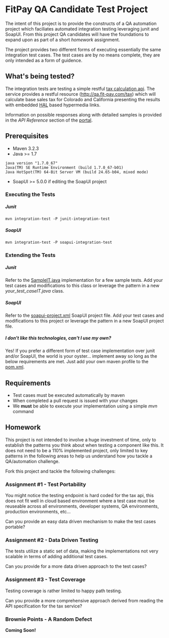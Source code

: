 # FitPay QA Candidate Test Project
The intent of this project is to provide the constructs of a QA automation project which faciliates automated
integration testing leveraging junit and SoapUI.  From this project QA candidates will have the foundations to expand upon as part of a short *homework* assignment.  

The project provides two different forms of executing essentially the same integration test cases.  The test cases
are by no means complete, they are only intended as a form of guidence.

## What's being tested?
The integration tests are testing a simple restful [tax calculation api]( https://anypoint.mulesoft.com/apiplatform/fitpay/#/portals/apis/12167/versions/12577/pages/13380).  The service provides a restful resource (http://qa.fit-pay.com/tax) which will calculate base sales tax for Colorado and California presenting the results with embedded [HAL](http://stateless.co/hal_specification.html) based hypermedia links.

Information on possible responses along with detailed samples is provided in the *API Reference* section of the [portal](https://anypoint.mulesoft.com/apiplatform/fitpay/#/portals/apis/12167/versions/12577/pages/13380).

## Prerequisites
* Maven 3.2.3
* Java >= 1.7
```
java version "1.7.0_67"
Java(TM) SE Runtime Environment (build 1.7.0_67-b01)
Java HotSpot(TM) 64-Bit Server VM (build 24.65-b04, mixed mode)
```
* SoapUI >= 5.0.0 if editing the SoapUI project

### Executing the Tests

##### Junit
```
mvn integration-test -P junit-integration-test
```
##### SoapUI
```
mvn integration-test -P soapui-integration-test
```

### Extending the Tests

##### Junit
Refer to the [SampleIT.java](https://github.com/fitpay/qa-candidate-test/blob/master/src/test/java/fitpay/tests/SampleIT.java) 
implementation for a few sample tests.  Add your test cases and modifications to this class or leverage the pattern in a new *your_test_caseIT.java* class.

##### SoapUI
Refer to the [soapui-project.xml](https://github.com/fitpay/qa-candidate-test/blob/master/src/test/resources/soapui-project.xml) SoapUI project file.  Add your test cases and modifications to this project or leverage the pattern in a new SoapUI project file.

##### I don't like this technologies, can't I use my own?
Yes! If you prefer a different form of test case implementation over junit and/or SoapUI, the world is your oyster... implement away so long as the below requirements are met.   Just add your own maven profile to the [pom.xml](https://github.com/fitpay/qa-candidate-test/blob/master/pom.xml).

## Requirements
* Test cases must be executed automatically by maven
* When completed a pull request is issued with your changes
* We **must** be able to execute your implementation using a simple *mvn* command

## Homework

This project is not intended to involve a huge investment of time, only to establish the patterns you think about when testing a component like this.  It does not need to be a 110% implemented project, only limited to key patterns in the following areas to help us understand how you tackle a QA/automation challenge.

Fork this project and tackle the following challenges:

### Assignment #1 - Test Portability
You might notice the testing endpoint is hard coded for the tax api, this does not fit well in cloud based environment where a test case must be reuseable across all environments, developer systems, QA environments, production environments, etc...

Can you provide an easy data driven mechanism to make the test cases portable?

### Assignment #2 - Data Driven Testing
The tests utilize a static set of data, making the implementations not very scalable in terms of adding additional test cases.

Can you provide for a more data driven approach to the test cases?

### Assignment #3 - Test Coverage
Testing coverage is rather limited to happy path testing.

Can you provide a more comprehensive approach derived from reading the API specification for the tax service?

### Brownie Points - A Random Defect

**Coming Soon!**

